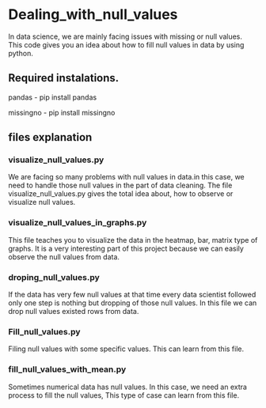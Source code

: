 # Dealing_with_null_values

In data science, we are mainly facing issues with missing or null values. This code gives you an idea about how to fill null values in data by using python.

## Required instalations.
pandas -    pip install pandas

missingno - pip install missingno 

## files explanation
### visualize_null_values.py

We are facing so many problems with null values in data.in this case, we need to handle those null values in the part of data cleaning. The file visualize_null_values.py gives the total idea about, how to observe or visualize null values.

### visualize_null_values_in_graphs.py

This file teaches you to visualize the data in the heatmap, bar, matrix type of graphs. It is a very interesting part of this project because we can easily observe the null values from data.

### droping_null_values.py

If the data has very few null values at that time every data scientist followed only one step is nothing but dropping of those null values. In this file we can drop null values existed rows from data.

### Fill_null_values.py

Filing null values with some specific values. This can learn from this file.

### fill_null_values_with_mean.py

Sometimes numerical data has null values. In this case, we need an extra process to fill the null values, This type of case can learn from this file.
